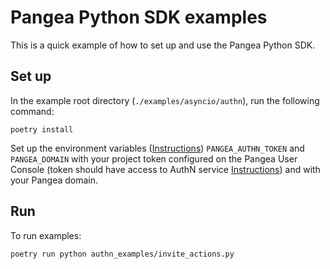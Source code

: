 # Pangea Python SDK examples

This is a quick example of how to set up and use the Pangea Python SDK.

## Set up

In the example root directory (`./examples/asyncio/authn`), run the following command:

```
poetry install
```

Set up the environment variables ([Instructions](https://pangea.cloud/docs/authn#set-your-environment-variables)) `PANGEA_AUTHN_TOKEN` and `PANGEA_DOMAIN` with your project token configured on the Pangea User Console (token should have access to AuthN service [Instructions](https://pangea.cloud/docs/admin-guide/tokens)) and with your Pangea domain.

## Run

To run examples:

```
poetry run python authn_examples/invite_actions.py
```
